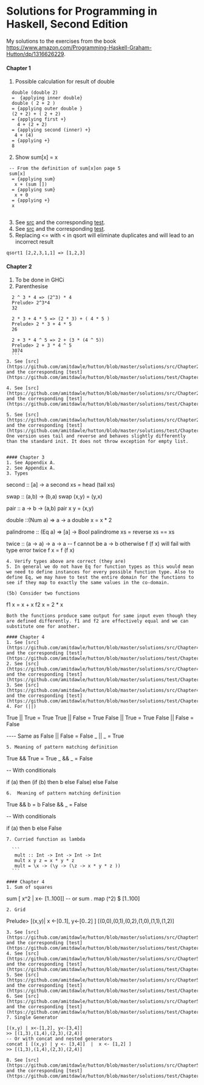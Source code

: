 # Solutions for Programming in Haskell, Second Edition

My solutions to the exercises from the book https://www.amazon.com/Programming-Haskell-Graham-Hutton/dp/1316626229.

#### Chapter 1 

1. Possible calculation for result of double
 
  ```
    double (double 2)
    =  {applying inner double}
    double ( 2 + 2 )
    = {applying outer double }
    (2 + 2) + ( 2 + 2)
    = {applying first +}
      4 + (2 + 2)
    = {applying second (inner) +}
     4 + (4)
    = {applying +}
    8
  ```
2. Show sum[x] = x
  ```
   -- From the definition of sum[x]on page 5
   sum[x]
    = {applying sum}
     x + (sum [])
    = {applying sum}
     x + 0
    = {applying +}
    x
   
  ```
3. See [src](https://github.com/amitdawle/hutton/blob/master/solutions/src/Chapter1.hs) and the corresponding [test](https://github.com/amitdawle/hutton/blob/master/solutions/test/Chapter1Spec.hs).
4. See [src](https://github.com/amitdawle/hutton/blob/master/solutions/src/Chapter1.hs) and the corresponding [test](https://github.com/amitdawle/hutton/blob/master/solutions/test/Chapter1Spec.hs).
5. Replacing <= with < in qsort will eliminate duplicates and will lead to an incorrect result
  ```
  qsort1 [2,2,3,1,1] => [1,2,3]
  ```

#### Chapter 2
1. To be done in GHCi
2. Parenthesise
  ```  
    2 ^ 3 * 4 => (2^3) * 4
    Prelude> 2^3*4 
    32
  
    2 * 3 + 4 * 5 => (2 * 3) + ( 4 * 5 )
    Prelude> 2 * 3 + 4 * 5 
    26
  
    2 + 3 * 4 ^ 5 => 2 + (3 * (4 ^ 5))
    Prelude> 2 + 3 * 4 ^ 5
    3074
    ```
3. See [src](https://github.com/amitdawle/hutton/blob/master/solutions/src/Chapter2.hs) and the corresponding [test](https://github.com/amitdawle/hutton/blob/master/solutions/test/Chapter2Spec.hs).

4. See [src](https://github.com/amitdawle/hutton/blob/master/solutions/src/Chapter2.hs) and the corresponding [test](https://github.com/amitdawle/hutton/blob/master/solutions/test/Chapter2Spec.hs).

5. See [src](https://github.com/amitdawle/hutton/blob/master/solutions/src/Chapter2.hs) and the corresponding [test](https://github.com/amitdawle/hutton/blob/master/solutions/test/Chapter2Spec.hs). One version uses tail and reverse and behaves slightly differently than the standard init. It does not throw exception for empty list. 


#### Chapter 3
1. See Appendix A.
2. See Appendix A.
3. Types 
  ```
  second :: [a] -> a
  second xs = head (tail xs)
  
  swap :: (a,b) -> (b,a)
  swap (x,y) = (y,x)
  
  pair :: a -> b -> (a,b)
  pair x y = (x,y)
  
  double ::(Num a) => a -> a 
  double x = x * 2
  
  palindrome :: (Eq a) => [a] -> Bool
  palindrome xs = reverse xs == xs
  
  twice :: (a -> a) -> a -> a   --  f cannot be a -> b otherwise f (f x) will fail with type error
  twice f x = f (f x)
  ```
4. Verify types above are correct (they are)
5. In general we do not have Eq for function types as this would mean we need to define instances for every possible function type. Also to define Eq, we may have to test the entire domain for the functions to see if they map to exactly the same values in the co-domain.

(5b) Consider two functions
```
f1 x = x + x
f2 x = 2 * x 
```  
Both the functions produce same output for same input even though they are defined differently. f1 and f2 are effectively equal and we can substitute one for another.
  
#### Chapter 4
1. See [src](https://github.com/amitdawle/hutton/blob/master/solutions/src/Chapter4.hs) and the corresponding [test](https://github.com/amitdawle/hutton/blob/master/solutions/test/Chapter4Spec.hs).
2. See [src](https://github.com/amitdawle/hutton/blob/master/solutions/src/Chapter4.hs) and the corresponding [test](https://github.com/amitdawle/hutton/blob/master/solutions/test/Chapter4Spec.hs).
3. See [src](https://github.com/amitdawle/hutton/blob/master/solutions/src/Chapter4.hs) and the corresponding [test](https://github.com/amitdawle/hutton/blob/master/solutions/test/Chapter4Spec.hs).
4. For (||)
  ```
  True || True = True
  True || False = True
  False || True = True
  False || False = False
  
  ---- Same as
  False || False = False
  _ || _ = True
 ```
5. Meaning of pattern matching definition 
  ```
  True && True = True
  _ && _ = False
  
  -- With conditionals
  
  if (a) then (if (b) then b else False) else False
  ```
6.  Meaning of pattern matching definition 
  ```
  True && b = b
  False && _ = False
  
  -- With conditionals
  
  if (a) then b else False
  ```
7. Curried function as lambda

    ```
     mult :: Int -> Int -> Int -> Int
     mult x y z = x * y * z
     mult = \x -> (\y -> (\z -> x * y * z ))
    ``` 
 
#### Chapter 4
1. Sum of squares
 
  ```
  sum [ x^2 | x<- [1..100]]
  -- or
  sum . map (^2) $  [1..100]
  ```
2. Grid
 
  ```
   Prelude> [(x,y)| x <-[0..1], y<-[0..2] ]
   [(0,0),(0,1),(0,2),(1,0),(1,1),(1,2)]
  ```
3. See [src](https://github.com/amitdawle/hutton/blob/master/solutions/src/Chapter5.hs) and the corresponding [test](https://github.com/amitdawle/hutton/blob/master/solutions/test/Chapter5Spec.hs).
4. See [src](https://github.com/amitdawle/hutton/blob/master/solutions/src/Chapter5.hs) and the corresponding [test](https://github.com/amitdawle/hutton/blob/master/solutions/test/Chapter5Spec.hs).
5. See [src](https://github.com/amitdawle/hutton/blob/master/solutions/src/Chapter5.hs) and the corresponding [test](https://github.com/amitdawle/hutton/blob/master/solutions/test/Chapter5Spec.hs).
6. See [src](https://github.com/amitdawle/hutton/blob/master/solutions/src/Chapter5.hs) and the corresponding [test](https://github.com/amitdawle/hutton/blob/master/solutions/test/Chapter5Spec.hs).
7. Single Generator

   ```
    [(x,y) | x<-[1,2], y<-[3,4]]
    >> [(1,3),(1,4),(2,3),(2,4)]
    -- Or with concat and nested generators
    concat [ [(x,y) | y <- [3,4]]  |  x <- [1,2] ]
    >> [(1,3),(1,4),(2,3),(2,4)]
   ``` 
8. See [src](https://github.com/amitdawle/hutton/blob/master/solutions/src/Chapter5.hs) and the corresponding [test](https://github.com/amitdawle/hutton/blob/master/solutions/test/Chapter5Spec.hs). 
